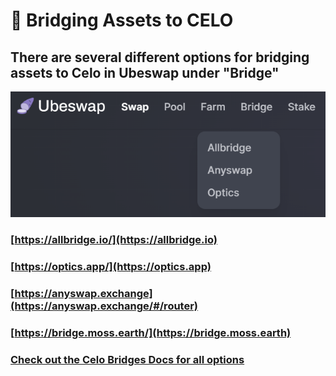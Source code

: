 # 💱 Bridging Assets to CELO

## There are several different options for bridging assets to Celo in Ubeswap under "Bridge"

![Ubeswap Bridge Options](<../.gitbook/assets/ubeswap bridges (1).png>)

### [https://allbridge.io/](https://allbridge.io)

### [https://optics.app/](https://optics.app)

### [https://anyswap.exchange](https://anyswap.exchange/#/router)

### [https://bridge.moss.earth/](https://bridge.moss.earth)

### [Check out the Celo Bridges Docs for all options](https://docs.celo.org/celo-codebase/protocol/bridging/bridging-to-celo)
